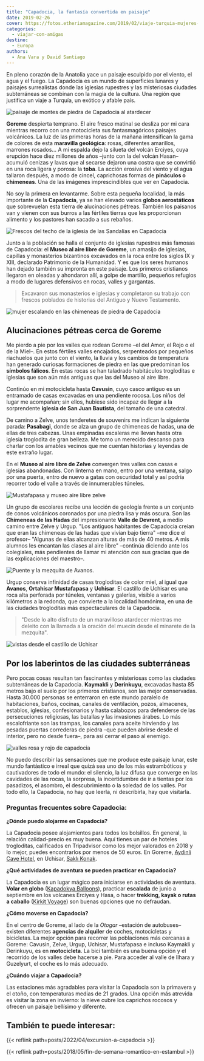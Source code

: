 ```yaml
---
title: "Capadocia, la fantasía convertida en paisaje"
date: 2019-02-26
cover: https://fotos.etheriamagazine.com/2019/02/viaje-turquia-mujeres-capadocia.jpg
categories: 
  - viajar-con-amigas
destino: 
  - Europa
authors: 
  - Ana Vara y David Santiago
---
```


En pleno corazón de la Anatolia yace un paisaje esculpido por el viento, el agua y el fuego. La Capadocia es un mundo de superficies lunares y paisajes surrealistas donde las iglesias rupestres y las misteriosas ciudades subterráneas se combinan con la magia de la cultura. Una región que justifica un viaje a Turquía, un exótico y afable país.

![paisaje de montes de piedra de Capadocia al atardecer](https://fotos.etheriamagazine.com/2019/02/Viaje-Capadocia-mujeres-1.jpg "Las chimeneas parecen monjes corriendo por las colinas cuando vas de Goreme a Avanos.")

**Goreme** despierta temprano. El aire fresco matinal se desliza por mi cara mientras 
recorro con una motocicleta sus fantasmagóricos paisajes volcánicos. La luz de las 
primeras horas de la mañana intensifican la gama de colores de esta **maravilla 
geológica**: rosas, diferentes amarillos, marrones rosados… A mi espalda dejo la silueta 
del volcán Erciyes, cuya erupción hace diez millones de años –junto con la del volcán 
Hasan– acumuló cenizas y lavas que al secarse dejaron una costra que se convirtió en una 
roca ligera y porosa: la **toba**. La acción erosiva del viento y el agua tallaron 
después, a modo de cincel, caprichosas formas de **pináculos o chimeneas**. Una de las 
imágenes imprescindibles que ver en Capadocia. 

No soy la primera en levantarme. Sobre esta pequeña localidad, la más importante de la 
**Capadocia**, ya se han elevado varios **globos aerostáticos** que sobrevuelan esta 
tierra de alucinaciones pétreas. También los paisanos van y vienen con sus burros a las 
fértiles tierras que les proporcionan alimento y los pastores han sacado a sus rebaños. 

![Frescos del techo de la iglesia de las Sandalias en Capadocia](https://fotos.etheriamagazine.com/2019/02/viaje-turquia-iglesia-Capadocia.jpg "Frescos de la iglesia de las Sandalias, en el Museo al aire libre de Goreme.")

Junto a la población se halla el conjunto de iglesias rupestres más famosas de 
Capadocia: el **Museo al aire libre de Goreme**, un amasijo de iglesias, capillas y 
monasterios bizantinos excavados en la roca entre los siglos IX y XIII, declarado 
Patrimonio de la Humanidad. Y es que los seres humanos han dejado también su impronta en 
este paisaje. Los primeros cristianos llegaron en oleadas y ahondaron allí, a golpe de 
martillo, pequeños refugios a modo de lugares defensivos en rocas, valles y gargantas. 

> Excavaron sus monasterios e iglesias y completaron su trabajo con frescos poblados de 
> historias del Antiguo y Nuevo Testamento. 

![mujer escalando en las chimeneas de piedra de Capadocia](https://fotos.etheriamagazine.com/2019/02/viaje-turquia-mujeres-capadocia.jpg "Las chimeneas son las antiguas casas y templos de monjes y ermitaños.")

## Alucinaciones pétreas cerca de Goreme

Me pierdo a pie por los valles que rodean Goreme –el del Amor, el Rojo o el de la Miel–. 
En estos fértiles valles encajados, serpenteados por pequeños riachuelos que junto con 
el viento, la lluvia y los cambios de temperatura han generado curiosas formaciones de 
piedra en las que predominan los **símbolos fálicos**. En estas rocas se han taladrado 
habitáculos trogloditas e iglesias que son aún más antiguas que las del Museo al aire 
libre. 

Continúo en mi motocicleta hasta **Cavusin**, cuyo casco antiguo es un entramado de 
casas excavadas en una pendiente rocosa. Los niños del lugar me acompañan; sin ellos, 
hubiese sido incapaz de llegar a la sorprendente **iglesia de San Juan Bautista**, del 
tamaño de una catedral. 

De camino a Zelve, unos tenderetes de souvenirs me indican la siguiente parada: 
**Pasabagi**, donde se alza un grupo de chimeneas de hadas, una de ellas de tres 
cabezas. Unas empinadas escaleras me llevan hasta otra iglesia troglodita de gran 
belleza. Me tomo un merecido descanso para charlar con los amables vecinos que me 
cuentan historias y leyendas de este extraño lugar. 

En el **Museo al aire libre de Zelve** convergen tres valles con casas e iglesias 
abandonadas. Con linterna en mano, entro por una ventana, salgo por una puerta, entro de 
nuevo a gatas con oscuridad total y así podría recorrer todo el valle a través de 
innumerables túneles. 

![Mustafapasa y museo aire libre zelve](https://fotos.etheriamagazine.com/2019/02/viaje-turquia-goreme.jpg "Mustafapasa, conocido como Sinasos. (Izq.) Museo al aire libre de Zelve. (Dcha.)")

Un grupo de escolares recibe una lección de geología frente a un conjunto de conos 
volcánicos coronados por una piedra lisa y más oscura. Son las **Chimeneas de las 
Hadas** del impresionante **Valle de Devrent**, a medio camino entre Zelve y Urgup. "Los 
antiguos habitantes de Capadocia creían que eran las chimeneas de las hadas que vivían 
bajo tierra" –me dice el profesor– "Algunas de ellas alcanzan alturas de más de 40 
metros. A mis alumnos les encantan las clases al aire libre" –continúa diciendo ante los 
colegiales, más pendientes de llamar mi atención con sus gracias que de las 
explicaciones del maestro–. 

![Puente y la mezquita de Avanos.](https://fotos.etheriamagazine.com/2019/02/viaje-turquia-capadocia-puente-goreme.jpg "Puente frente a la mezquita de Avanos.")

Urgup conserva infinidad de casas trogloditas de color miel, al igual que **Avanos**, 
**Ortahisar Mustafapasa** y **Uchisar**. El castillo de Uchisar es una roca alta 
perforada por túneles, ventanas y galerías, visible a varios kilómetros a la redonda, 
que convierte a la localidad homónima, en una de las ciudades trogloditas más 
espectaculares de la Capadocia. 

> "Desde lo alto disfruto de un maravilloso atardecer mientras me deleito con la llamada a 
> la oración del muecín desde el minarete de la mezquita". 

![vistas desde el castillo de Uchisar](https://fotos.etheriamagazine.com/2019/02/viaje-turquia-atardecer-capadocia.jpg "Atardecer desde el castillo de Uchisar, la mayor población de Capadocia.")

## Por los laberintos de las ciudades subterráneas

Pero pocas cosas resultan tan fascinantes y misteriosas como las ciudades subterráneas 
de la Capadocia. **Kaymakli** y **Derinkuyu**, excavadas hasta 85 metros bajo el suelo 
por los primeros cristianos, son las mejor conservadas. Hasta 30.000 personas se 
enterraron en este mundo paralelo de habitaciones, baños, cocinas, canales de 
ventilación, pozos, almacenes, establos, iglesias, confesionarios y hasta calabozos para 
defenderse de las persecuciones religiosas, las batallas y las invasiones árabes. Lo más 
escalofriante son las trampas, los canales para aceite hirviendo y las pesadas puertas 
correderas de piedra –que pueden abrirse desde el interior, pero no desde fuera–, para 
así cerrar el paso al enemigo. 

![valles rosa y rojo de capadocia](https://fotos.etheriamagazine.com/2019/02/viaje-turquia-capadocia-chimenea-hadas.jpg "Paisaje irreal de los valles Rojo y Rosa.")

No puedo describir las sensaciones que me produce este paisaje lunar, este mundo 
fantástico e irreal que quizá sea uno de los más estrambóticos y cautivadores de todo el 
mundo: el silencio, la luz difusa que converge en las cavidades de las rocas, la 
sorpresa, la incertidumbre de ir a tientas por los pasadizos, el asombro, el 
descubrimiento o la soledad de los valles. Por todo ello, la Capadocia, no hay que 
leerla, ni describirla, hay que visitarla. 

### Preguntas frecuentes sobre Capadocia:

**¿Dónde puedo alojarme en Capadocia?** 

La Capadocia posee alojamientos para todos los bolsillos. En general, la relación 
calidad-precio es muy buena. Aquí tienes un par de hoteles trogloditas, calificados en 
Tripadvisor como los mejor valorados en 2018 y lo mejor, puedes encontrarlos por menos 
de 50 euros. En Goreme, [Aydinli Cave Hotel](http://www.thecavehotel.com), en Uchisar, 
[Saklı Konak](http://www.saklikonakhotel.com). 

**¿Qué actividades de aventura se pueden practicar en Capadocia?** 

La Capadocia es un lugar mágico para iniciarse en actividades de aventura. **Volar en 
globo** ([Kapadokya Balloons](http://www.kapadokyaballoons.com)), practicar **escalada** 
de junio a septiembre en los volcanes Erciyes y Hasa, o hacer **trekking, kayak o rutas 
a caballo** ([Kirkit Voyage](http://www.kirkit.com)) son buenas opciones que no 
defraudan. 

**¿Cómo moverse en Capadocia?** 

En el centro de Goreme, al lado de la _Otogar_ –estación de autobuses– existen 
diferentes **agencias de alquiler** de coches, motocicletas y bicicletas. La mejor 
opción para recorrer las poblaciones más cercanas a Goreme: Cavusin, Zelve, Urgup, 
Uchisar, Mustafapasa e incluso Kaymakli y Derinkuyu, es en **motocicleta**. La bici 
también es una buena opción y el recorrido de los valles debe hacerse a pie. Para 
acceder al valle de Ilhara y Guzelyurt, el coche es lo más adecuado. 

**¿Cuándo viajar a Capadocia?** 

Las estaciones más agradables para visitar la Capadocia son la primavera y el otoño, con 
temperaturas medias de 21 grados. Una opción más atrevida es visitar la zona en 
invierno: la nieve cubre los caprichos rocosos y ofrecen un paisaje bellísimo y 
diferente. 

## También te puede interesar:

{{< reflink path=posts/2022/04/excursion-a-capadocia >}} 

{{< reflink path=posts/2018/05/fin-de-semana-romantico-en-estambul >}}
